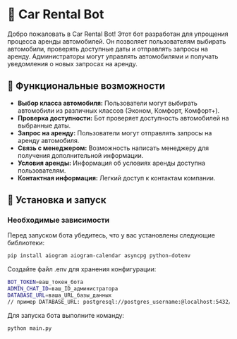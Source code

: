 # 🚗 Car Rental Bot

Добро пожаловать в Car Rental Bot! Этот бот разработан для упрощения процесса аренды автомобилей. Он позволяет пользователям выбирать автомобили, проверять доступные даты и отправлять запросы на аренду. Администраторы могут управлять автомобилями и получать уведомления о новых запросах на аренду.

## 🎉 Функциональные возможности

- **Выбор класса автомобиля:** Пользователи могут выбирать автомобили из различных классов (Эконом, Комфорт, Комфорт+).
- **Проверка доступности:** Бот проверяет доступность автомобилей на выбранные даты.
- **Запрос на аренду:** Пользователи могут отправлять запросы на аренду автомобиля.
- **Связь с менеджером:** Возможность написать менеджеру для получения дополнительной информации.
- **Условия аренды:** Информация об условиях аренды доступна пользователям.
- **Контактная информация:** Легкий доступ к контактам компании.

## 🚀 Установка и запуск

### Необходимые зависимости

Перед запуском бота убедитесь, что у вас установлены следующие библиотеки:

```bash
pip install aiogram aiogram-calendar asyncpg python-dotenv
```

Создайте файл .env для хранения конфигурации:

```bash
BOT_TOKEN=ваш_токен_бота
ADMIN_CHAT_ID=ваш_ID_администратора
DATABASE_URL=ваша_URL_базы_данных 
// пример DATABASE_URL: postgresql://postgres_username:@localhost:5432/database_name
```
Для запуска бота выполните команду:
```bash
python main.py
```